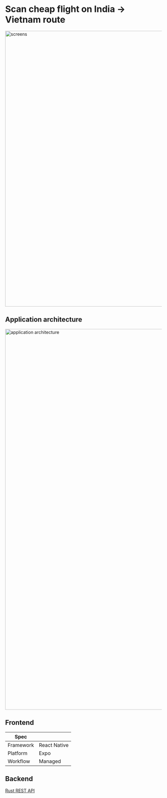 # Scan cheap flight on India → Vietnam route

<img width="888" alt="screens" src="https://github.com/user-attachments/assets/99641693-228c-419a-9115-c64ae3b17fbe" />

## Application architecture

<img width="1226" alt="application architecture" src="https://github.com/user-attachments/assets/d0f6dde7-551d-45e8-8f18-e3e8d77d1d62" />

## Frontend

| Spec                                     |           |
|----------------------------------------- |-----------|
| Framework               | React Native      |
| Platform               | Expo      |
| Workflow              | Managed    |

## Backend

[Rust REST API](https://github.com/harsh-vardhhan/rupeetravel-api)
